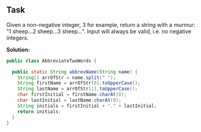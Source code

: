 ## Task

Given a non-negative integer, 3 for example, return a string with a murmur: "1 sheep...2 sheep...3 sheep...". 
Input will always be valid, i.e. no negative integers.


**Solution:**
```java
public class AbbreviateTwoWords {

  public static String abbrevName(String name) {
    String[] arrOfStr = name.split(" ");
    String firstName = arrOfStr[0].toUpperCase();
    String lastName = arrOfStr[1].toUpperCase();
    char firstInitial = firstName.charAt(0);
    char lastInitial = lastName.charAt(0);
    String initials = firstInitial + "." + lastInitial;
    return initials;
  }
}
```
